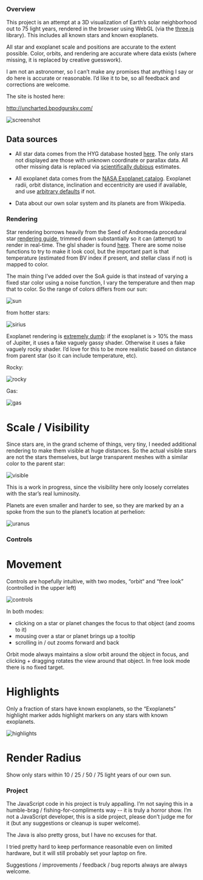### Overview ###

This project is an attempt at a 3D visualization of Earth’s solar neighborhood out to 75 light years, rendered in the browser using WebGL (via the [three.js](https://threejs.org/) library).  This includes all known stars and known exoplanets.

All star and exoplanet scale and positions are accurate to the extent possible.  Color, orbits, and rendering are accurate where data exists (where missing, it is replaced by creative guesswork).

I am not an astronomer, so I can’t make any promises that anything I say or do here is accurate or reasonable.  I’d like it to be, so all feedback and corrections are welcome.

The site is hosted here:

http://uncharted.bpodgursky.com/

![screenshot](https://github.com/bpodgursky/uncharted/blob/master/img/alpha2centauri.png)

## Data sources ##

- All star data comes from the HYG database hosted [here](https://github.com/astronexus/HYG-Database).  The only stars not displayed are those with unknown coordinate or parallax data.  All other missing data is replaced via [scientifically dubious](https://github.com/bpodgursky/uncharted/blob/master/src/main/java/com/bpodgursky/uncharted/datasets/StarClassHelper.java#L47) estimates.

- All exoplanet data comes from the [NASA Exoplanet catalog](http://exoplanetarchive.ipac.caltech.edu/).  Exoplanet radii, orbit distance, inclination and eccentricity are used if available, and use [arbitrary defaults](https://github.com/bpodgursky/uncharted/blob/master/src/main/java/com/bpodgursky/uncharted/datasets/catalogs/PlanetDefaults.java#L5) if not.

- Data about our own solar system and its planets are from Wikipedia.

### Rendering ###

Star rendering borrows heavily from the Seed of Andromeda procedural star [rendering guide](https://www.seedofandromeda.com/blogs/51-procedural-star-rendering), trimmed down substantially so it can (attempt) to render in real-time.  The glsl shader is found [here](https://github.com/bpodgursky/uncharted/blob/master/src/main/www/com/bpodgursky/uncharted/www/resources/noise/noise-grainy-fragment.glsl).  There are some noise functions to try to make it look cool, but the important part is that temperature (estimated from BV index if present, and stellar class if not) is mapped to color.

The main thing I’ve added over the SoA guide is that instead of varying a fixed star color using a noise function, I vary the temperature and then map that to color.  So the range of colors differs from our sun:

![sun](https://github.com/bpodgursky/uncharted/blob/master/img/sol.png)

from hotter stars:

![sirius](https://github.com/bpodgursky/uncharted/blob/master/img/sirius.png)

Exoplanet rendering is [extremely dumb](https://github.com/bpodgursky/uncharted/blob/master/src/main/www/com/bpodgursky/uncharted/www/js/PlanetBuilder.js#L6): if the exoplanet is > 10% the mass of Jupiter, it uses a fake vaguely gassy shader.  Otherwise it uses a fake vaguely rocky shader.  I’d love for this to be more realistic based on distance from parent star (so it can include temperature, etc).

Rocky: 

![rocky](https://github.com/bpodgursky/uncharted/blob/master/img/rocky-planet.png)

Gas:

![gas](https://github.com/bpodgursky/uncharted/blob/master/img/gas-planet.png)

# Scale / Visibility #

Since stars are, in the grand scheme of things, very tiny, I needed additional rendering to make them visible at huge distances.  So the actual visible stars are not the stars themselves, but large transparent meshes with a similar color to the parent star:

![visible](https://github.com/bpodgursky/uncharted/blob/master/img/visibile-mesh.png)

This is a work in progress, since the visibility here only loosely correlates with the star’s real luminosity.  

Planets are even smaller and harder to see, so they are marked by an a spoke from the sun to the planet’s location at perhelion:

![uranus](https://github.com/bpodgursky/uncharted/blob/master/img/uranus-selected.png)

### Controls ###

# Movement #

Controls are hopefully intuitive, with two modes, “orbit“ and “free look” (controlled in the upper left)

![controls](https://github.com/bpodgursky/uncharted/blob/master/img/control-modes.png)

In both modes:
- clicking on a star or planet changes the focus to that object (and zooms to it)
- mousing over a star or planet brings up a tooltip
- scrolling in / out zooms forward and back

Orbit mode always maintains a slow orbit around the object in focus, and clicking + dragging rotates the view around that object.  In free look mode there is no fixed target.

# Highlights #

Only a fraction of stars have known exoplanets, so the “Exoplanets” highlight marker adds highlight markers on any stars with known exoplanets.

![highlights](https://github.com/bpodgursky/uncharted/blob/master/img/exoplanet-highlights.png)

# Render Radius #

Show only stars within 10 / 25 / 50 / 75 light years of our own sun.

### Project ###

The JavaScript code in his project is truly appalling.  I’m not saying this in a humble-brag / fishing-for-compliments way -- it is truly a horror show.  I’m not a JavaScript developer, this is a side project, please don’t judge me for it (but any suggestions or cleanup is super welcome).

The Java is also pretty gross, but I have no excuses for that.

I tried pretty hard to keep performance reasonable even on limited hardware, but it will still probably set your laptop on fire.

Suggestions / improvements / feedback / bug reports always are always welcome.  
